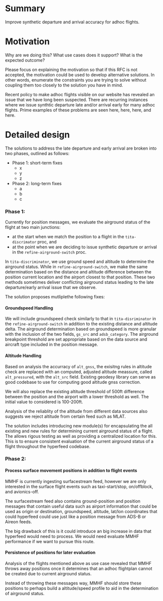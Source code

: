 # Summary

Improve synthetic departure and arrival accuracy for adhoc flights.

# Motivation

Why are we doing this? What use cases does it support? What is the expected
outcome?

Please focus on explaining the motivation so that if this RFC is not accepted,
the motivation could be used to develop alternative solutions. In other words,
enumerate the constraints you are trying to solve without coupling them too
closely to the solution you have in mind.

Recent policy to make adhoc flights visible on our website has revealed an 
issue that we have long been suspected.  There are recurring instances where
we issue synthtic departure late and/or arrival early for many adhoc flights.
Prime examples of these problems are seen here, here, here, and here.  


# Detailed design

The solutions to address the late departure and early arrival are broken into 
two phases, outlined as follows:
* Phase 1: short-term fixes
    * x
    * y
    * z
* Phase 2: long-term fixes
    * a
    * b
    * c


### Phase 1:

Currently for position messages, we evaluate the airground status of the flight
at two main junctions:
* at the start when we match the position to a flight in the `tita-discrimator` proc, and 
* at the point when we are deciding to issue synthetic departure or arrival in the
`refine-airground-switch` proc.

In `tita-discriminator`, we use ground speed and altitude to determine the airground
status.  While in `refine-airground-switch`, we make the same determination based on
the distance and altitude difference between the position current location and the
airport closest to that position.  These two methods sometimes deliver conflicting 
airground status leading to the late departure/early arrival issue that we observe.  

The solution proposes mutliplethe following fixes:

#### Groundspeed Handling
We will include groundspeed check similarly to that in `tita-disriminator` in the 
`refine-airground-switch` in addition to the existing distance and altitude delta.
The airground determination based on groundspeed is more granular with the inclusion
of the two fields, `gs_src` and `adsb_category`.  The airground breakpoint threshold
are set appropriate based on the data source and aircraft type included in the position
message.

#### Altitude Handling
Based on analysis the accurracy of `alt_gnss`, the exisitng rules in altitude check
are replaced with an computed, adjusted altitude meassure, called `alt_pressured`, 
with the `alt_src` field.  Existing geodesy library can serve as good codebase to use
for computing good altitude gnss correction.

We will also replace the existing altitude threshold of 500ft difference between the 
position and the airport with a lower threshold as well.  The initial value to considered 
is 100-200ft.

Analysis of the reliablity of the altitude from different data sources also suggests
we reject altitude from certain feed such as MLAT.  

The solution includes introducing new module(s) for encapsulating the all existing
and new rules for determining current airground status of a flight.  The allows 
rigous testing as well as providing a centralized location for this.  This
is to ensure consistent evaluation of the current airground
status of a flight throughout the hyperfeed codebase.

### Phase 2:

#### Process surface movement positions in addition to flight events

MMHF is currently ingesting surfacestream feed, however we are only interested in
the surface flight events such as taxi-start/stop, on/offblock, and avionics-off.

The surfacestream feed also contains ground-position and position messages that 
contain useful data such as airport information that could be used as origin or
destination, groundspeed, altitude, lat/lon coordinates that could hyperfeed 
could use just like a position message from ADS-B or Aireon feeds. 

The big drawback of this is it could introduce an big increase in data that
hyperfeed would need to process.  We would need evaluate MMHF performance if we
want to pursue this route.

#### Persistence of positions for later evaluation

Analysis of the flights mentioned above as use case revealed that MMHF throws away
positions once it determines that an adhoc flightplan cannot be created due to 
current airground status.  

Instead of throwing these messages way, MMHF should store these positions to perhaps
build a altitude/speed profile to aid in the determination of airground status. 
